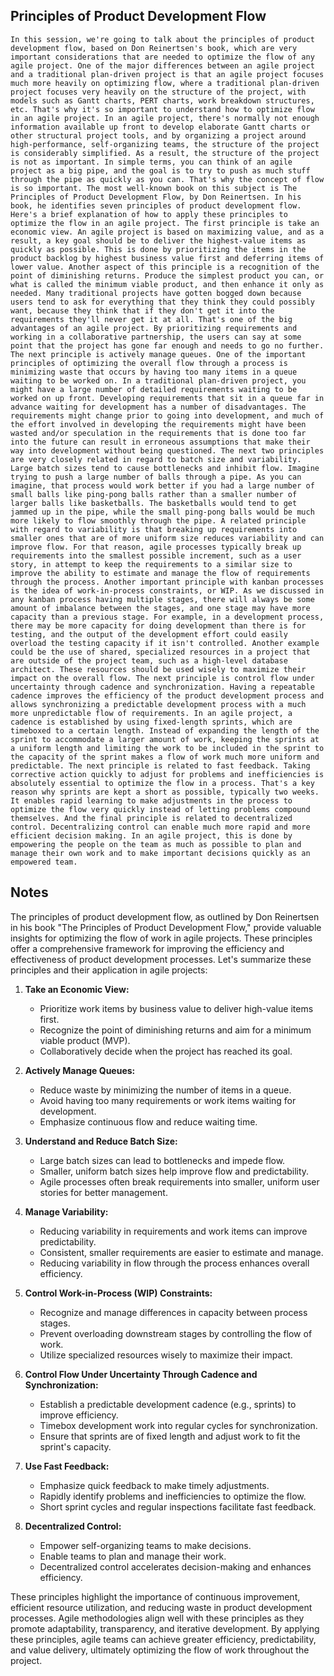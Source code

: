 ## Principles of Product Development Flow
```
In this session, we're going to talk about the principles of product development flow, based on Don Reinertsen's book, which are very important considerations that are needed to optimize the flow of any agile project. One of the major differences between an agile project and a traditional plan‑driven project is that an agile project focuses much more heavily on optimizing flow, where a traditional plan‑driven project focuses very heavily on the structure of the project, with models such as Gantt charts, PERT charts, work breakdown structures, etc. That's why it's so important to understand how to optimize flow in an agile project. In an agile project, there's normally not enough information available up front to develop elaborate Gantt charts or other structural project tools, and by organizing a project around high‑performance, self‑organizing teams, the structure of the project is considerably simplified. As a result, the structure of the project is not as important. In simple terms, you can think of an agile project as a big pipe, and the goal is to try to push as much stuff through the pipe as quickly as you can. That's why the concept of flow is so important. The most well‑known book on this subject is The Principles of Product Development Flow, by Don Reinertsen. In his book, he identifies seven principles of product development flow. Here's a brief explanation of how to apply these principles to optimize the flow in an agile project. The first principle is take an economic view. An agile project is based on maximizing value, and as a result, a key goal should be to deliver the highest‑value items as quickly as possible. This is done by prioritizing the items in the product backlog by highest business value first and deferring items of lower value. Another aspect of this principle is a recognition of the point of diminishing returns. Produce the simplest product you can, or what is called the minimum viable product, and then enhance it only as needed. Many traditional projects have gotten bogged down because users tend to ask for everything that they think they could possibly want, because they think that if they don't get it into the requirements they'll never get it at all. That's one of the big advantages of an agile project. By prioritizing requirements and working in a collaborative partnership, the users can say at some point that the project has gone far enough and needs to go no further. The next principle is actively manage queues. One of the important principles of optimizing the overall flow through a process is minimizing waste that occurs by having too many items in a queue waiting to be worked on. In a traditional plan‑driven project, you might have a large number of detailed requirements waiting to be worked on up front. Developing requirements that sit in a queue far in advance waiting for development has a number of disadvantages. The requirements might change prior to going into development, and much of the effort involved in developing the requirements might have been wasted and/or speculation in the requirements that is done too far into the future can result in erroneous assumptions that make their way into development without being questioned. The next two principles are very closely related in regard to batch size and variability. Large batch sizes tend to cause bottlenecks and inhibit flow. Imagine trying to push a large number of balls through a pipe. As you can imagine, that process would work better if you had a large number of small balls like ping‑pong balls rather than a smaller number of larger balls like basketballs. The basketballs would tend to get jammed up in the pipe, while the small ping‑pong balls would be much more likely to flow smoothly through the pipe. A related principle with regard to variability is that breaking up requirements into smaller ones that are of more uniform size reduces variability and can improve flow. For that reason, agile processes typically break up requirements into the smallest possible increment, such as a user story, in attempt to keep the requirements to a similar size to improve the ability to estimate and manage the flow of requirements through the process. Another important principle with kanban processes is the idea of work‑in‑process constraints, or WIP. As we discussed in any kanban process having multiple stages, there will always be some amount of imbalance between the stages, and one stage may have more capacity than a previous stage. For example, in a development process, there may be more capacity for doing development than there is for testing, and the output of the development effort could easily overload the testing capacity if it isn't controlled. Another example could be the use of shared, specialized resources in a project that are outside of the project team, such as a high‑level database architect. These resources should be used wisely to maximize their impact on the overall flow. The next principle is control flow under uncertainty through cadence and synchronization. Having a repeatable cadence improves the efficiency of the product development process and allows synchronizing a predictable development process with a much more unpredictable flow of requirements. In an agile project, a cadence is established by using fixed‑length sprints, which are timeboxed to a certain length. Instead of expanding the length of the sprint to accommodate a larger amount of work, keeping the sprints at a uniform length and limiting the work to be included in the sprint to the capacity of the sprint makes a flow of work much more uniform and predictable. The next principle is related to fast feedback. Taking corrective action quickly to adjust for problems and inefficiencies is absolutely essential to optimize the flow in a process. That's a key reason why sprints are kept a short as possible, typically two weeks. It enables rapid learning to make adjustments in the process to optimize the flow very quickly instead of letting problems compound themselves. And the final principle is related to decentralized control. Decentralizing control can enable much more rapid and more efficient decision making. In an agile project, this is done by empowering the people on the team as much as possible to plan and manage their own work and to make important decisions quickly as an empowered team.
```

## Notes
The principles of product development flow, as outlined by Don Reinertsen in his book "The Principles of Product Development Flow," provide valuable insights for optimizing the flow of work in agile projects. These principles offer a comprehensive framework for improving the efficiency and effectiveness of product development processes. Let's summarize these principles and their application in agile projects:

1. **Take an Economic View:**
   - Prioritize work items by business value to deliver high-value items first.
   - Recognize the point of diminishing returns and aim for a minimum viable product (MVP).
   - Collaboratively decide when the project has reached its goal.

2. **Actively Manage Queues:**
   - Reduce waste by minimizing the number of items in a queue.
   - Avoid having too many requirements or work items waiting for development.
   - Emphasize continuous flow and reduce waiting time.

3. **Understand and Reduce Batch Size:**
   - Large batch sizes can lead to bottlenecks and impede flow.
   - Smaller, uniform batch sizes help improve flow and predictability.
   - Agile processes often break requirements into smaller, uniform user stories for better management.

4. **Manage Variability:**
   - Reducing variability in requirements and work items can improve predictability.
   - Consistent, smaller requirements are easier to estimate and manage.
   - Reducing variability in flow through the process enhances overall efficiency.

5. **Control Work-in-Process (WIP) Constraints:**
   - Recognize and manage differences in capacity between process stages.
   - Prevent overloading downstream stages by controlling the flow of work.
   - Utilize specialized resources wisely to maximize their impact.

6. **Control Flow Under Uncertainty Through Cadence and Synchronization:**
   - Establish a predictable development cadence (e.g., sprints) to improve efficiency.
   - Timebox development work into regular cycles for synchronization.
   - Ensure that sprints are of fixed length and adjust work to fit the sprint's capacity.

7. **Use Fast Feedback:**
   - Emphasize quick feedback to make timely adjustments.
   - Rapidly identify problems and inefficiencies to optimize the flow.
   - Short sprint cycles and regular inspections facilitate fast feedback.

8. **Decentralized Control:**
   - Empower self-organizing teams to make decisions.
   - Enable teams to plan and manage their work.
   - Decentralized control accelerates decision-making and enhances efficiency.

These principles highlight the importance of continuous improvement, efficient resource utilization, and reducing waste in product development processes. Agile methodologies align well with these principles as they promote adaptability, transparency, and iterative development. By applying these principles, agile teams can achieve greater efficiency, predictability, and value delivery, ultimately optimizing the flow of work throughout the project.